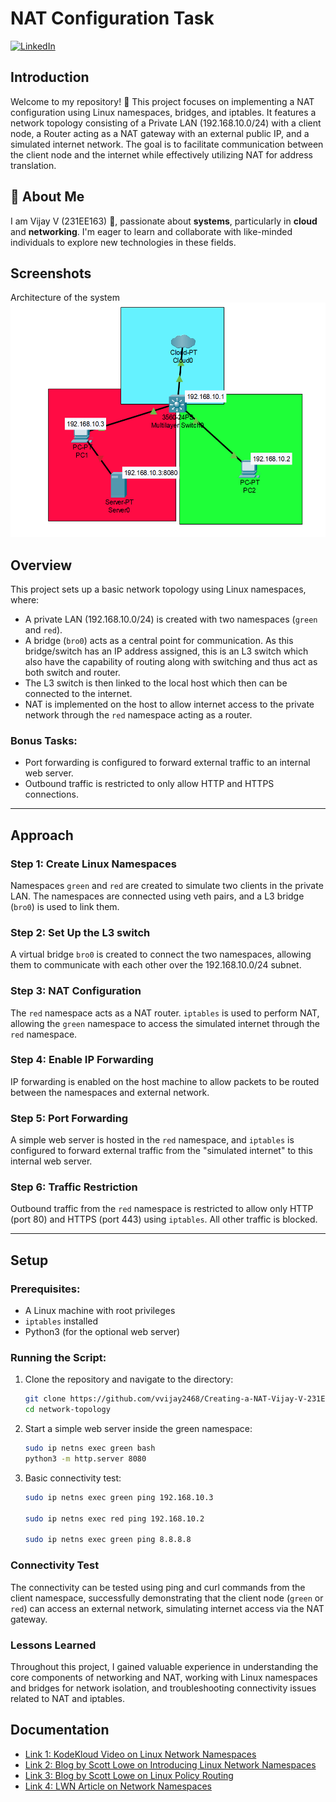 # NAT Configuration Task

[![LinkedIn](https://img.shields.io/badge/linkedin-0A66C2?style=for-the-badge&logo=linkedin&logoColor=white)](https://www.linkedin.com/in/vijay-v-0889a1280/)

## Introduction

Welcome to my repository! 👋 This project focuses on implementing a NAT configuration using Linux namespaces, bridges, and iptables. It features a network topology consisting of a Private LAN (192.168.10.0/24) with a client node, a Router acting as a NAT gateway with an external public IP, and a simulated internet network. The goal is to facilitate communication between the client node and the internet while effectively utilizing NAT for address translation.

## 🚀 About Me

I am Vijay V (231EE163) 👋, passionate about **systems**, particularly in **cloud** and **networking**. I'm eager to learn and collaborate with like-minded individuals to explore new technologies in these fields.

## Screenshots

Architecture of the system
![image](./Network_topology.png)

## Overview

This project sets up a basic network topology using Linux namespaces, where:

- A private LAN (192.168.10.0/24) is created with two namespaces (`green` and `red`).
- A bridge (`bro0`) acts as a central point for communication. As this bridge/switch has an IP address assigned, this is an L3 switch which also have the capability of routing along with switching and thus act as both switch and router.
- The L3 switch is then linked to the local host which then can be connected to the internet.
- NAT is implemented on the host to allow internet access to the private network through the `red` namespace acting as a router.

### Bonus Tasks:

- Port forwarding is configured to forward external traffic to an internal web server.
- Outbound traffic is restricted to only allow HTTP and HTTPS connections.

---

## Approach

### Step 1: Create Linux Namespaces

Namespaces `green` and `red` are created to simulate two clients in the private LAN. The namespaces are connected using veth pairs, and a L3 bridge (`bro0`) is used to link them.

### Step 2: Set Up the L3 switch

A virtual bridge `bro0` is created to connect the two namespaces, allowing them to communicate with each other over the 192.168.10.0/24 subnet.

### Step 3: NAT Configuration

The `red` namespace acts as a NAT router. `iptables` is used to perform NAT, allowing the `green` namespace to access the simulated internet through the `red` namespace.

### Step 4: Enable IP Forwarding

IP forwarding is enabled on the host machine to allow packets to be routed between the namespaces and external network.

### Step 5: Port Forwarding

A simple web server is hosted in the `red` namespace, and `iptables` is configured to forward external traffic from the "simulated internet" to this internal web server.

### Step 6: Traffic Restriction

Outbound traffic from the `red` namespace is restricted to allow only HTTP (port 80) and HTTPS (port 443) using `iptables`. All other traffic is blocked.

---

## Setup

### Prerequisites:

- A Linux machine with root privileges
- `iptables` installed
- Python3 (for the optional web server)

### Running the Script:

1. Clone the repository and navigate to the directory:

   ```bash
   git clone https://github.com/vvijay2468/Creating-a-NAT-Vijay-V-231EE163.git
   cd network-topology

   ```

2. Start a simple web server inside the green namespace:

   ```bash
   sudo ip netns exec green bash
   python3 -m http.server 8080

   ```

3. Basic connectivity test:

   ```bash
   sudo ip netns exec green ping 192.168.10.3

   sudo ip netns exec red ping 192.168.10.2

   sudo ip netns exec green ping 8.8.8.8
   ```

### Connectivity Test

The connectivity can be tested using ping and curl commands from the client namespace, successfully demonstrating that the client node (`green` or `red`) can access an external network, simulating internet access via the NAT gateway.

### Lessons Learned

Throughout this project, I gained valuable experience in understanding the core components of networking and NAT, working with Linux namespaces and bridges for network isolation, and troubleshooting connectivity issues related to NAT and iptables.

## Documentation

- [Link 1: KodeKloud Video on Linux Network Namespaces](https://www.youtube.com/watch?v=j_UUnlVC2Ss&t=410s&ab_channel=KodeKloud)
- [Link 2: Blog by Scott Lowe on Introducing Linux Network Namespaces](https://blog.scottlowe.org/2013/09/04/introducing-linux-network-namespaces/)
- [Link 3: Blog by Scott Lowe on Linux Policy Routing](https://blog.scottlowe.org/2013/05/29/a-quick-introduction-to-linux-policy-routing/)
- [Link 4: LWN Article on Network Namespaces](https://lwn.net/Articles/580893/)
